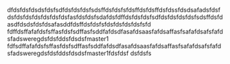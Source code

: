 dfdsfdsfdsdsfdsfsdfdsfdsfdsfsdsffdsfdsfsfdsffdsfdsffdsfdssfdsdsafadsfdsfdsfdsfdsfdsfdsfdsfdsfasfdsfdsfsdafdsfdffdsfdsfdsfsdfdsfdsfdsfdsfsdsffdsfdasdfdsdsfdsfdsafasddfdsffdsfdsfsfdsfdsfdsfdsfsfd
fdffdsffafafdsfsffasfdsfsdffasfsddfafdsdfasafdsaasfafdsaffasfsafafdsafsfafdsfadsweregdsfdsfddsfdsdsfmaster1
fdfsdffafafdsfsffasfdsfsdffasfsddfafdsdfasafdsaasfafdsaffasfsafafdsafsfafdsfadsweregdsfdsfddsfdsdsfmaster1fdsfdsf
dsfdsfs
